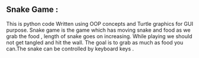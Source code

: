 ## Snake Game :
This is python code Written using OOP concepts and Turtle graphics for GUI purpose. Snake game is the game which has moving snake and food as we grab the food , length of snake goes on increasing.
While playing we should not get tangled and  hit the wall. The goal is to grab as much as food you can.The snake can be controlled by keyboard keys .
